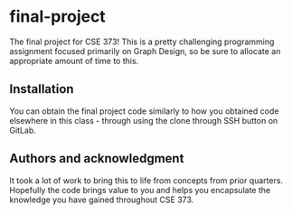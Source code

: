 # final-project
The final project for CSE 373! This is a pretty challenging programming assignment focused primarily on Graph Design, so be sure to allocate an appropriate amount of time to this. 

## Installation
You can obtain the final project code similarly to how you obtained code elsewhere in this class - through using the clone through SSH button on GitLab.

## Authors and acknowledgment
It took a lot of work to bring this to life from concepts from prior quarters. Hopefully the code brings value to you and helps you encapsulate the knowledge you have gained throughout CSE 373. 